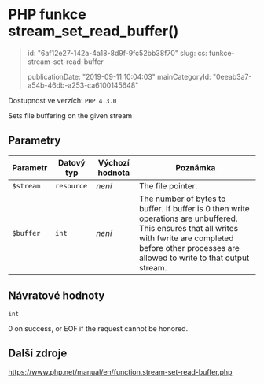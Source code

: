 PHP funkce stream_set_read_buffer()
===================================

> id: "6af12e27-142a-4a18-8d9f-9fc52bb38f70"
> slug:
> 	cs: funkce-stream-set-read-buffer
>
> publicationDate: "2019-09-11 10:04:03"
> mainCategoryId: "0eeab3a7-a54b-46db-a253-ca6100145648"

Dostupnost ve verzích: `PHP 4.3.0`

Sets file buffering on the given stream


Parametry
--------------

| Parametr | Datový typ | Výchozí hodnota | Poznámka |
|-----|-----|-----|-----|
| `$stream` | `resource` | *není* | The file pointer. |
| `$buffer` | `int` | *není* | The number of bytes to buffer. If buffer is 0 then write operations are unbuffered. This ensures that all writes with fwrite are completed before other processes are allowed to write to that output stream. |


Návratové hodnoty
----------------

`int`

0 on success, or EOF if the request cannot be honored.

Další zdroje
------------

https://www.php.net/manual/en/function.stream-set-read-buffer.php
